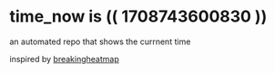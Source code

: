# time_now is (( 1708743600830 ))

an automated repo that shows the currnent time

inspired by [breakingheatmap](https://github.com/breakingheatmap/breakingheatmap)